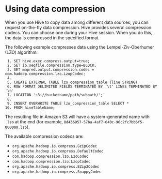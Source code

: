 # Using data compression<a name="EMRforDynamoDB.CopyingData.Compression"></a>

When you use Hive to copy data among different data sources, you can request on\-the\-fly data compression\. Hive provides several compression codecs\. You can choose one during your Hive session\. When you do this, the data is compressed in the specified format\. 

The following example compresses data using the Lempel\-Ziv\-Oberhumer \(LZO\) algorithm\. 

```
 1. SET hive.exec.compress.output=true;
 2. SET io.seqfile.compression.type=BLOCK;
 3. SET mapred.output.compression.codec = com.hadoop.compression.lzo.LzopCodec;
 4. 
 5. CREATE EXTERNAL TABLE lzo_compression_table (line STRING)
 6. ROW FORMAT DELIMITED FIELDS TERMINATED BY '\t' LINES TERMINATED BY '\n'
 7. LOCATION 's3://bucketname/path/subpath/';
 8. 
 9. INSERT OVERWRITE TABLE lzo_compression_table SELECT *
10. FROM hiveTableName;
```

The resulting file in Amazon S3 will have a system\-generated name with `.lzo` at the end \(for example, `8d436957-57ba-4af7-840c-96c2fc7bb6f5-000000.lzo`\)\.

The available compression codecs are:
+ `org.apache.hadoop.io.compress.GzipCodec`
+ `org.apache.hadoop.io.compress.DefaultCodec`
+ `com.hadoop.compression.lzo.LzoCodec`
+ `com.hadoop.compression.lzo.LzopCodec`
+ `org.apache.hadoop.io.compress.BZip2Codec`
+ `org.apache.hadoop.io.compress.SnappyCodec`